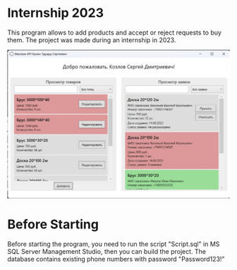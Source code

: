 # Internship 2023
This program allows to add products and accept or reject requests to buy them.
The project was made during an internship in 2023.

![Program UI Image](https://github.com/StrongerF/Internship-2023-KozlovS/blob/main/Internship2023UI.jpg)

# Before Starting
Before starting the program, you need to run the script "Script.sql" in MS SQL Server Management Studio, then you can build the project.
The database contains existing phone numbers with password "Password123!"
